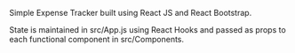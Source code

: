 Simple Expense Tracker built using React JS and React Bootstrap.

State is maintained in src/App.js using React Hooks and passed as props to each functional component in src/Components.